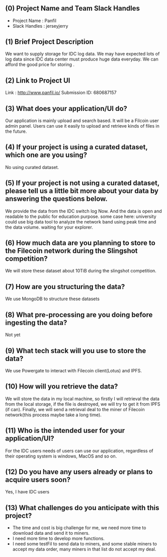 # <Fildown>

## (0) Project Name and Team Slack Handles

- Project Name : Panfil
- Slack Handles : jerseyjerry

## (1) Brief Project Description

We want to supply storage for IDC log data. We may have expected lots of  log data since IDC data center must produce huge data everyday. We can afford the good price for storing .


## (2) Link to Project UI

Link : http://www.panfil.io/
Submission ID: 680687157

## (3) What does your application/UI do?

Our application is mainly upload and search based. It will be a Filcoin user admin panel. Users can use it easily to upload and retrieve kinds of files in the future.

## (4) If your project is using a curated dataset, which one are you using?

No using curated dataset.

## (5) If your project is not using a curated dataset, please tell us a little bit more about your data by answering the questions below.

We provide the data from the IDC switch log Now. And the data is open and readable to the public for education purpose. some case here: university could use big data tool to analyze the network band using peak time and the data volume. waiting for your explorer.

## (6) How much data are you planning to store to the Filecoin network during the Slingshot competition?

We will store these dataset about 10TiB during the slingshot competition.

## (7) How are you structuring the data?

We use MongoDB to structure these datasets

## (8) What pre-processing are you doing before ingesting the data?

Not yet

## (9)  What tech stack will you use to store the data?

We use Powergate to interact with Filecoin client(Lotus) and IPFS.

## (10) How will you retrieve the data?

We will store the data in my local machine, so firstly I will retrieval the data from the local storage, if the file is destroyed, we will try to get it from IPFS (if can). Finally, we will send a retrieval deal to the miner of Filecoin network(this process maybe take a long time).

## (11) Who is the intended user for your application/UI?

For the IDC users needs of users can use our application, regardless of their operating system is windows, MacOS and so on.


## (12) Do you have any users already or plans to acquire users soon?

Yes, I have IDC users
 
## (13) What challenges do you anticipate with this project?

- The time and cost is big challenge for me, we need more time to download data and send it to miners.
- I need more time to develop more functions.
- I need some testFil to send data to miners, and some stable miners to accept my data order, many miners in that list do not accept my deal. 
